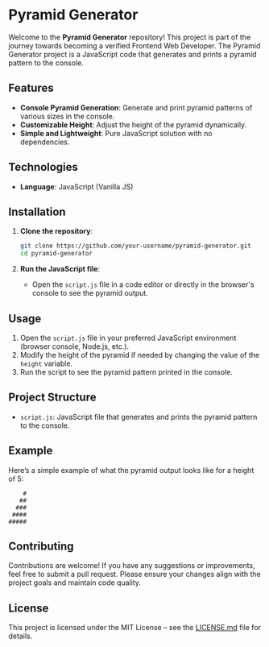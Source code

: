 # Pyramid Generator

Welcome to the **Pyramid Generator** repository! This project is part of the journey towards becoming a verified Frontend Web Developer. The Pyramid Generator project is a JavaScript code that generates and prints a pyramid pattern to the console.

## Features

- **Console Pyramid Generation**: Generate and print pyramid patterns of various sizes in the console.
- **Customizable Height**: Adjust the height of the pyramid dynamically.
- **Simple and Lightweight**: Pure JavaScript solution with no dependencies.

## Technologies

- **Language**: JavaScript (Vanilla JS)

## Installation

1. **Clone the repository**:
   ```bash
   git clone https://github.com/your-username/pyramid-generator.git
   cd pyramid-generator
   ```

2. **Run the JavaScript file**:
   - Open the `script.js` file in a code editor or directly in the browser's console to see the pyramid output.

## Usage

1. Open the `script.js` file in your preferred JavaScript environment (browser console, Node.js, etc.).
2. Modify the height of the pyramid if needed by changing the value of the `height` variable.
3. Run the script to see the pyramid pattern printed in the console.

## Project Structure

- `script.js`: JavaScript file that generates and prints the pyramid pattern to the console.

## Example

Here’s a simple example of what the pyramid output looks like for a height of 5:

```
    #
   ##
  ###
 ####
#####
```

## Contributing

Contributions are welcome! If you have any suggestions or improvements, feel free to submit a pull request. Please ensure your changes align with the project goals and maintain code quality.

## License

This project is licensed under the MIT License – see the [LICENSE.md](LICENSE.md) file for details.

